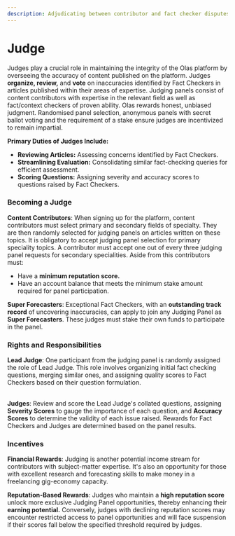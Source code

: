 ```yaml
---
description: Adjudicating between contributor and fact checker disputes
---
```


# Judge

Judges play a crucial role in maintaining the integrity of the Olas platform by overseeing the accuracy of content published on the platform. Judges **organize, review,** and **vote** on inaccuracies identified by Fact Checkers in articles published within their areas of expertise. Judging panels consist of content contributors with expertise in the relevant field as well as fact/context checkers of proven ability. Olas rewards honest, unbiased judgment. Randomised panel selection, anonymous panels with secret ballot voting and the requirement of a stake ensure judges are incentivized to remain impartial.

**Primary Duties of Judges Include:**

* **Reviewing Articles:** Assessing concerns identified by Fact Checkers.
* **Streamlining Evaluation:** Consolidating similar fact-checking queries for efficient assessment.
* **Scoring Questions:** Assigning severity and accuracy scores to questions raised by Fact Checkers.

### Becoming a Judge

**Content Contributors**: When signing up for the platform, content contributors must select primary and secondary fields of specialty. They are then randomly selected for judging panels on articles written on these topics. It is obligatory to accept judging panel selection for primary speciality topics. A contributor must accept one out of every three judging panel requests for secondary specialities. Aside from this contributors must:

* Have a **minimum reputation score.**
* Have an account balance that meets the minimum stake amount required for panel participation.

**Super Forecasters**: Exceptional Fact Checkers, with an **outstanding track record** of uncovering inaccuracies, can apply to join any Judging Panel as **Super Forecasters**. These judges must stake their own funds to participate in the panel.

### Rights and Responsibilities

**Lead Judge**: One participant from the judging panel is randomly assigned the role of Lead Judge. This role involves organizing initial fact checking questions, merging similar ones, and assigning quality scores to Fact Checkers based on their question formulation.

\
**Judges**: Review and score the Lead Judge's collated questions, assigning **Severity Scores** to gauge the importance of each question, and **Accuracy Scores** to determine the validity of each issue raised. Rewards for Fact Checkers and Judges are determined based on the panel results.

### Incentives

**Financial Rewards**: Judging is another potential income stream for contributors with subject-matter expertise. It's also an opportunity for those with excellent research and forecasting skills to make money in a freelancing gig-economy capacity. &#x20;

**Reputation-Based Rewards**: Judges who maintain a **high reputation score** unlock more exclusive Judging Panel opportunities, thereby enhancing their **earning potential.** Conversely, judges with declining reputation scores may encounter restricted access to panel opportunities and will face suspension if their scores fall below the specified threshold required by judges.
